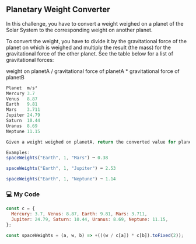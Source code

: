 ## Planetary Weight Converter

In this challenge, you have to convert a weight weighed on a planet of the Solar System to the corresponding weight on another planet.

To convert the weight, you have to divide it by the gravitational force of the planet on which is weighed and multiply the result (the mass) for the gravitational force of the other planet. See the table below for a list of gravitational forces:

weight on planetA / gravitational force of planetA * gravitational force of planetB
```js
Planet	m/s²
Mercury	3.7
Venus	8.87
Earth	9.81
Mars	3.711
Jupiter	24.79
Saturn	10.44
Uranus	8.69
Neptune	11.15

Given a weight weighed on planetA, return the converted value for planetB rounded to the nearest hundredth.

Examples:
spaceWeights("Earth", 1, "Mars") ➞ 0.38

spaceWeights("Earth", 1, "Jupiter") ➞ 2.53

spaceWeights("Earth", 1, "Neptune") ➞ 1.14
```
### :computer: My Code
```js
const c = {
  Mercury: 3.7, Venus: 8.87, Earth: 9.81, Mars: 3.711,
  Jupiter: 24.79, Saturn: 10.44, Uranus: 8.69, Neptune: 11.15,
};

const spaceWeights = (a, w, b) => +(((w / c[a]) * c[b]).toFixed(2));
```
